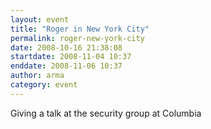 ```yaml
---
layout: event
title: "Roger in New York City"
permalink: roger-new-york-city
date: 2008-10-16 21:38:08
startdate: 2008-11-04 10:37
enddate: 2008-11-06 10:37
author: arma
category: event
---
```


Giving a talk at the security group at Columbia
